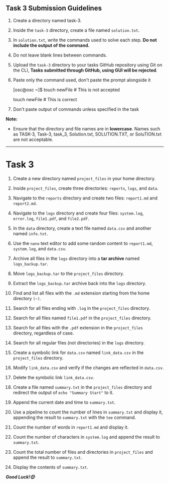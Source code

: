 ## Task 3 Submission Guidelines

1. Create a directory named task-3.

2. Inside the `task-3` directory, create a file named `solution.txt`.

3. In `solution.txt`, write the commands used to solve each step. **Do not include the output of the command.**

4. Do not leave blank lines between commands.

5. Upload the `task-3` directory to your tasks GitHub repository using Git on the CLI, **Tasks submitted through GitHub, using GUI will be rejected**.

6. Paste only the command used, don't paste the prompt alongside it

    
    [osc@osc ~]$ touch newFile # This is not accepted

    touch newFile # This is correct
    

7. Don't paste output of commands unless specified in the task

**Note:** 

- Ensure that the directory and file names are in **lowercase**. Names such as TASK-3, Task-3, task_3, Solution.txt, SOLUTION.TXT, or SoluTION.txt are not acceptable.

---


# Task 3

1. Create a new directory named `project_files` in your home directory.

2. Inside `project_files`, create three directories: `reports`, `logs`, and `data`.

3. Navigate to the `reports` directory and create two files: `report1.md` and `report2.md`.

4. Navigate to the `logs` directory and create four files: `system.log`, `error.log`, `file1.pdf`, and `file2.pdf`.

5. In the `data` directory, create a text file named `data.csv` and another named `info.txt`.

6. Use the `nano` text editor to add some random content to `report1.md`, `system.log`, and `data.csv`.

7. Archive all files in the `logs` directory into a **tar archive** named `logs_backup.tar`.

8. Move `logs_backup.tar` to the `project_files` directory.

9. Extract the `logs_backup.tar` archive back into the `logs` directory.

10. Find and list all files with the `.md` extension starting from the home directory `(~)`.

11. Search for all files ending with `.log` in the `project_files` directory.

12. Search for all files named `file1.pdf` in the `project_files` directory.

13. Search for all files with the `.pdf` extension in the `project_files` directory, regardless of case.

14. Search for all regular files (not directories) in the `logs` directory.

15. Create a symbolic link for `data.csv` named `link_data.csv` in the `project_files` directory.

16. Modify `link_data.csv` and verify if the changes are reflected in `data.csv`.

17. Delete the symbolic link `link_data.csv`.

18. Create a file named `summary.txt` in the `project_files` directory and redirect the output of `echo "Summary Start"` to it.

19. Append the current date and time to `summary.txt`.

20. Use a pipeline to count the number of lines in `summary.txt` and display it, appending the result to `summary.txt` with the `tee` command.

21. Count the number of words in `report1.md` and display it.

22. Count the number of characters in `system.log` and append the result to `summary.txt`.

23. Count the total number of files and directories in `project_files` and append the result to `summary.txt`.

24. Display the contents of `summary.txt`.

***Good Luck!😊***